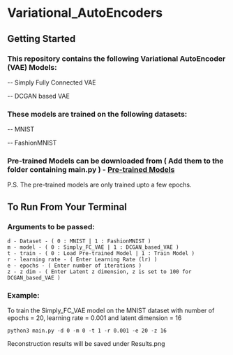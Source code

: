 # Variational_AutoEncoders

## Getting Started

### This repository contains the following Variational AutoEncoder (VAE) Models:

-- Simply Fully Connected VAE

-- DCGAN based VAE

### These models are trained on the following datasets:

-- MNIST

-- FashionMNIST

### Pre-trained Models can be downloaded from ( Add them to the folder containing main.py ) - [Pre-trained Models](https://drive.google.com/drive/folders/1Nk3xpGvYcnHxkO7p8PRHpRmUvVhFjeDV?)
P.S. The pre-trained models are only trained upto a few epochs. 

## To Run From Your Terminal

### Arguments to be passed:

```
d - Dataset - ( 0 : MNIST | 1 : FashionMNIST )
m - model - ( 0 : Simply_FC_VAE | 1 : DCGAN_based_VAE )
t - train - ( 0 : Load Pre-trained Model | 1 : Train Model )
r - learning rate - ( Enter Learning Rate (lr) )
e - epochs - ( Enter number of iterations )
z - z dim - ( Enter Latent z dimension, z is set to 100 for DCGAN_based_VAE )
```
### Example:

To train the Simply_FC_VAE model on the MNIST dataset with number of epochs = 20, learning rate = 0.001 and latent dimension = 16
```
python3 main.py -d 0 -m 0 -t 1 -r 0.001 -e 20 -z 16
```
Reconstruction results will be saved under Results.png
